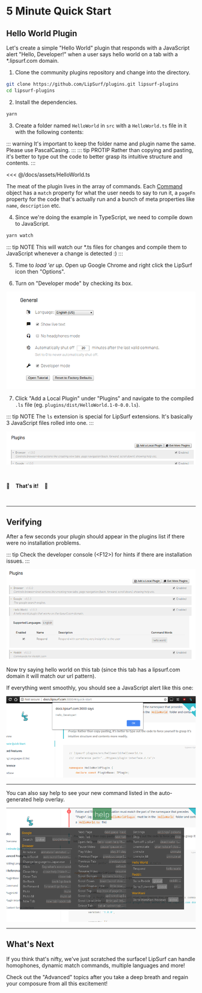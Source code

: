 # 5 Minute Quick Start

## Hello World Plugin

Let's create a simple "Hello World" plugin that responds with a JavaScript alert "Hello, Developer!" when a user says <span class="voice-cmd">hello world</span> on a tab with a *.lipsurf.com domain.

 1. Clone the community plugins repository and change into the directory.

 ```sh
 git clone https://github.com/LipSurf/plugins.git lipsurf-plugins
 cd lipsurf-plugins
 ```

 2. Install the dependencies.

 ```sh
 yarn
 ```

 3. Create a folder named `HelloWorld` in `src` with a `HelloWorld.ts` file in it with the following contents:

::: warning
It's important to keep the folder name and plugin name the same. Please use PascalCasing.
:::
::: tip PROTIP
Rather than copying and pasting, it's better to type out the code to better grasp its intuitive structure and contents.
:::

<<< @/docs/assets/HelloWorld.ts

  The meat of the plugin lives in the array of commands. Each [Command](/api-reference/command.md) object has a `match` property for what the user needs to say to run it, a `pageFn` property for the code that's actually run and a bunch of meta properties like `name`, `description` etc.

  4. Since we're doing the example in TypeScript, we need to compile down to JavaScript.

  ```sh
  yarn watch
  ```

::: tip NOTE
This will watch our *.ts files for changes and compile them to JavaScript whenever a change is detected :)
:::

 5. Time to _load 'er up_. Open up Google Chrome and right click the LipSurf icon then "Options".

 6. Turn on "Developer mode" by checking its box.

 ![Screenshot of developer mode setting](./assets/img/developer-mode.png)

 7. Click "Add a Local Plugin" under "Plugins" and navigate to the compiled `.ls` file (eg. `plugins/dist/HelloWorld.1-0-0.0.ls`).

 ::: tip NOTE
 The `ls` extension is special for LipSurf extensions. It's basically 3 JavaScript files rolled into one.
 :::

 ![Screenshot of the "Add a local plugin" button.](./assets/img/add-a-local-plugin.png)

<br>

:checkered_flag: &nbsp;&nbsp;  **That's it!**  &nbsp;&nbsp; :checkered_flag:

<br>

---

## Verifying

  After a few seconds your plugin should appear in the plugins list if there were no installation problems.

::: tip
Check the developer console (&lt;F12&gt;) for hints if there are installation issues.
:::

  ![Screenshot of the HelloWorld plugin in the list of plugins](./assets/img/local-plugin-added.png)

  Now try saying <span class="voice-cmd">hello world</span> on this tab (since this tab has a lipsurf.com domain it will match our url pattern).

  If everything went smoothly, you should see a JavaScript alert like this one:

  ![Screenshot of "Hello, Developer!" alert box](./assets/img/hello-world-alert.png)


---


  You can also say <span class="voice-cmd">help</span> to see your new command listed in the auto-generated help overlay.

  ![Screenshot of help cheat-sheet that now includes new "hello world" command](./assets/img/help-screen.png)

---

## What's Next
  If you think that's nifty, we've just scratched the surface! LipSurf can handle homophones, dynamic match commands, multiple languages and more!

  Check out the "Advanced" topics after you take a deep breath and regain your composure from all this excitement!



